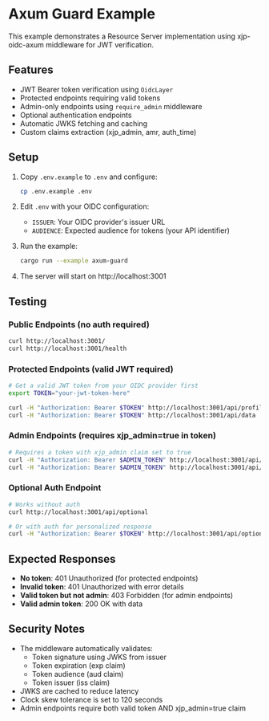 # Axum Guard Example

This example demonstrates a Resource Server implementation using xjp-oidc-axum middleware for JWT verification.

## Features

- JWT Bearer token verification using `OidcLayer`
- Protected endpoints requiring valid tokens
- Admin-only endpoints using `require_admin` middleware
- Optional authentication endpoints
- Automatic JWKS fetching and caching
- Custom claims extraction (xjp_admin, amr, auth_time)

## Setup

1. Copy `.env.example` to `.env` and configure:
   ```bash
   cp .env.example .env
   ```

2. Edit `.env` with your OIDC configuration:
   - `ISSUER`: Your OIDC provider's issuer URL
   - `AUDIENCE`: Expected audience for tokens (your API identifier)

3. Run the example:
   ```bash
   cargo run --example axum-guard
   ```

4. The server will start on http://localhost:3001

## Testing

### Public Endpoints (no auth required)
```bash
curl http://localhost:3001/
curl http://localhost:3001/health
```

### Protected Endpoints (valid JWT required)
```bash
# Get a valid JWT token from your OIDC provider first
export TOKEN="your-jwt-token-here"

curl -H "Authorization: Bearer $TOKEN" http://localhost:3001/api/profile
curl -H "Authorization: Bearer $TOKEN" http://localhost:3001/api/data
```

### Admin Endpoints (requires xjp_admin=true in token)
```bash
# Requires a token with xjp_admin claim set to true
curl -H "Authorization: Bearer $ADMIN_TOKEN" http://localhost:3001/api/admin/users
curl -H "Authorization: Bearer $ADMIN_TOKEN" http://localhost:3001/api/admin/settings
```

### Optional Auth Endpoint
```bash
# Works without auth
curl http://localhost:3001/api/optional

# Or with auth for personalized response
curl -H "Authorization: Bearer $TOKEN" http://localhost:3001/api/optional
```

## Expected Responses

- **No token**: 401 Unauthorized (for protected endpoints)
- **Invalid token**: 401 Unauthorized with error details
- **Valid token but not admin**: 403 Forbidden (for admin endpoints)
- **Valid admin token**: 200 OK with data

## Security Notes

- The middleware automatically validates:
  - Token signature using JWKS from issuer
  - Token expiration (exp claim)
  - Token audience (aud claim)
  - Token issuer (iss claim)
- JWKS are cached to reduce latency
- Clock skew tolerance is set to 120 seconds
- Admin endpoints require both valid token AND xjp_admin=true claim
